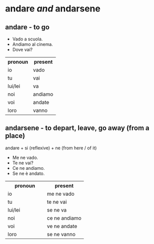 # andare _and_ andarsene

## andare - to go

- Vado a scuola.
- Andiamo al cinema.
- Dove vai?

<table>
<tr>
<th>pronoun</th><th>present</th>
</tr>
<tr>
<td width="50%">io</td>
<td width="50%">vado</td>
</tr>
<tr>
<td width="50%">tu</td>
<td width="50%">vai</td>
</tr>
<tr>
<td width="50%">lui/lei</td>
<td width="50%">va</td>
</tr>
<tr>
<td width="50%">noi</td>
<td width="50%">andiamo</td>
</tr>
<tr>
<td width="50%">voi</td>
<td width="50%">andate</td>
</tr>
<tr>
<td width="50%">loro</td>
<td width="50%">vanno</td>
</tr>
</table>

## andarsene - to depart, leave, go away (from a place)

andare + si (reflexive) + ne (from here / of it)

- Me ne vado.
- Te ne vai?
- Ce ne andiamo.
- Se ne è andato.

<table>
<tr>
<th>pronoun</th><th>present</th>
</tr>
<tr>
<td width="50%">io</td>
<td width="50%">me ne vado</td>
</tr>
<tr>
<td width="50%">tu</td>
<td width="50%">te ne vai</td>
</tr>
<tr>
<td width="50%">lui/lei</td>
<td width="50%">se ne va</td>
</tr>
<tr>
<td width="50%">noi</td>
<td width="50%">ce ne andiamo</td>
</tr>
<tr>
<td width="50%">voi</td>
<td width="50%">ve ne andate</td>
</tr>
<tr>
<td width="50%">loro</td>
<td width="50%">se ne vanno</td>
</tr>
</table>


